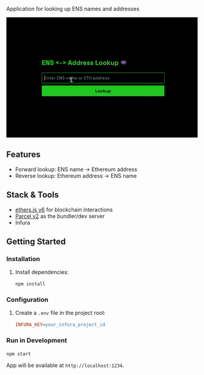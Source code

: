 Application for looking up ENS names and addresses

![Demo of app](./assets/demo.gif)

## Features

* Forward lookup: ENS name → Ethereum address
* Reverse lookup: Ethereum address → ENS name

## Stack & Tools

* [ethers.js v6](https://docs.ethers.org/v6/) for blockchain interactions
* [Parcel v2](https://parceljs.org/) as the bundler/dev server
* Infura


## Getting Started

### Installation

1. Install dependencies:

   ```bash
   npm install
   ```

### Configuration

1. Create a `.env` file in the project root:

   ```ini
   INFURA_KEY=your_infura_project_id
   ```

### Run in Development

```bash
npm start
```

App will be available at `http://localhost:1234`.
